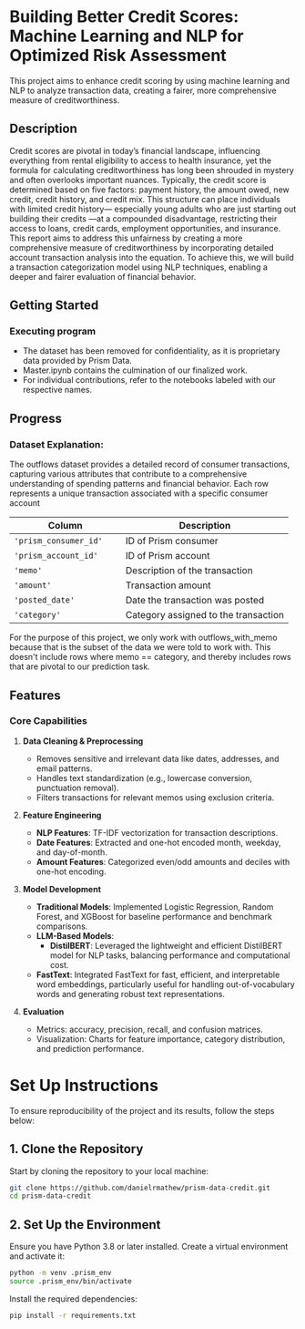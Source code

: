 # Building Better Credit Scores: Machine Learning and NLP for Optimized Risk Assessment

This project aims to enhance credit scoring by using machine learning and NLP to analyze transaction data, creating a fairer, more comprehensive measure of creditworthiness.

## Description

Credit scores are pivotal in today’s financial landscape, influencing everything from rental eligibility to access to health insurance, yet the formula for calculating creditworthiness has long been shrouded in mystery and often overlooks important nuances. Typically, the credit score is determined based on five factors: payment history, the amount owed, new credit, credit history, and credit mix. This structure can place individuals with limited credit history— especially young adults who are just starting out building their credits —at a compounded disadvantage, restricting their access to loans, credit cards, employment opportunities, and insurance. This report aims to address this unfairness by creating a more comprehensive measure of creditworthiness by incorporating detailed account transaction analysis into the equation. To achieve this, we will build a transaction categorization model using NLP techniques, enabling a deeper and fairer evaluation of financial behavior.


## Getting Started

### Executing program

* The dataset has been removed for confidentiality, as it is proprietary data provided by Prism Data.
* Master.ipynb contains the culmination of our finalized work.
* For individual contributions, refer to the notebooks labeled with our respective names.

## Progress

### Dataset Explanation:

The outflows dataset provides a detailed record of consumer transactions, capturing various attributes that contribute to a comprehensive understanding of spending patterns and financial behavior. Each row represents a unique transaction associated with a specific consumer account

|Column	                 |Description|
|---                     |---        |
|`'prism_consumer_id'	`  |ID of Prism consumer|
|`'prism_account_id'`	   |ID of Prism account|
|`'memo'`	         |Description of the transaction|
|`'amount'`	         |Transaction amount|
|`'posted_date'`	     |Date the transaction was posted|
|`'category'`	             |Category assigned to the transaction|

For the purpose of this project, we only work with outflows_with_memo because that is the subset of the data we were told to work with. This doesn't include rows where memo == category, and thereby includes rows that are pivotal to our prediction task.

## **Features**

### **Core Capabilities**
1. **Data Cleaning & Preprocessing**
   - Removes sensitive and irrelevant data like dates, addresses, and email patterns.
   - Handles text standardization (e.g., lowercase conversion, punctuation removal).
   - Filters transactions for relevant memos using exclusion criteria.

2. **Feature Engineering**
   - **NLP Features**: TF-IDF vectorization for transaction descriptions.
   - **Date Features**: Extracted and one-hot encoded month, weekday, and day-of-month.
   - **Amount Features**: Categorized even/odd amounts and deciles with one-hot encoding.

3. **Model Development**
   - **Traditional Models**: Implemented Logistic Regression, Random Forest, and XGBoost for baseline performance and benchmark comparisons.
   - **LLM-Based Models**: 
     - **DistilBERT**: Leveraged the lightweight and efficient DistilBERT model for NLP tasks, balancing performance and computational cost.
   - **FastText**: Integrated FastText for fast, efficient, and interpretable word embeddings, particularly useful for handling out-of-vocabulary words and generating robust text representations.

4. **Evaluation**
   - Metrics: accuracy, precision, recall, and confusion matrices.
   - Visualization: Charts for feature importance, category distribution, and prediction performance.


# **Set Up Instructions**

To ensure reproducibility of the project and its results, follow the steps below:

## **1. Clone the Repository**
Start by cloning the repository to your local machine:
```bash
git clone https://github.com/danielrmathew/prism-data-credit.git
cd prism-data-credit
```

## **2. Set Up the Environment**
Ensure you have Python 3.8 or later installed. Create a virtual environment and activate it:
```bash
python -m venv .prism_env
source .prism_env/bin/activate
```
Install the required dependencies:
```bash
pip install -r requirements.txt
```
